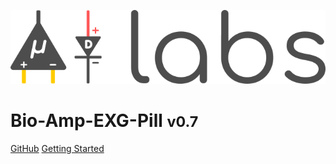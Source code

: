 ![logo](_media/680x159.png)



# Bio-Amp-EXG-Pill <small>v0.7</small>



[GitHub](https://github.com/upsidedownlabs/BioAmp-EXG-Pill)
[Getting Started](overview.md)
